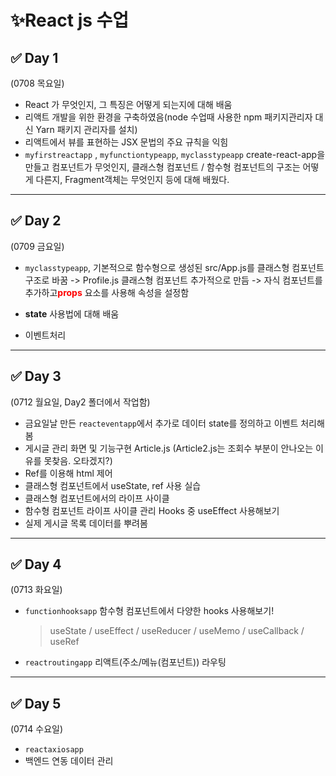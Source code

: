 # ✨React js 수업

## ✅ Day 1

(0708 목요일)

- React 가 무엇인지, 그 특징은 어떻게 되는지에 대해 배움
- 리액트 개발을 위한 환경을 구축하였음(node 수업때 사용한 npm 패키지관리자 대신 Yarn 패키지 관리자를 설치)
- 리액트에서 뷰를 표현하는 JSX 문법의 주요 규칙을 익힘
- `myfirstreactapp` , `myfunctiontypeapp`, `myclasstypeapp` create-react-app을 만들고 컴포넌트가 무엇인지, 클래스형 컴포넌트 / 함수형 컴포넌트의 구조는 어떻게 다른지, Fragment객체는 무엇인지 등에 대해 배웠다.

---

## ✅ Day 2

(0709 금요일)

- `myclasstypeapp`, 기본적으로 함수형으로 생성된 src/App.js를 클래스형 컴포넌트 구조로 바꿈 ->
  Profile.js 클래스형 컴포넌트 추가적으로 만듬 -> 자식 컴포넌트를 추가하고<b style="color:red">props</b> 요소를 사용해 속성을 설정함

- **state** 사용법에 대해 배움

- 이벤트처리

---

## ✅ Day 3

(0712 월요일, Day2 폴더에서 작업함)

- 금요일날 만든 `reacteventapp`에서 추가로 데이터 state를 정의하고 이벤트 처리해봄
- 게시글 관리 화면 및 기능구현 Article.js (Article2.js는 조회수 부분이 안나오는 이유를 못찾음. 오타겠지?)
- Ref를 이용해 html 제어
- 클래스형 컴포넌트에서 useState, ref 사용 실습
- 클래스형 컴포넌트에서의 라이프 사이클
- 함수형 컴포넌트 라이프 사이클 관리 Hooks 중 useEffect 사용해보기
- 실제 게시글 목록 데이터를 뿌려봄

---

## ✅ Day 4

(0713 화요일)

- `functionhooksapp` 함수형 컴포넌트에서 다양한 hooks 사용해보기!

  > useState / useEffect / useReducer / useMemo / useCallback / useRef

- `reactroutingapp` 리액트(주소/메뉴(컴포넌트)) 라우팅

---

## ✅ Day 5

(0714 수요일)

- `reactaxiosapp`
- 백엔드 연동 데이터 관리
